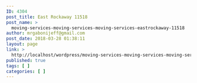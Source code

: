 ```yaml
---
ID: 4304
post_title: East Rockaway 11518
post_name: >
  moving-services-moving-services-moving-services-eastrockaway-11518
author: mrgabonijeff@gmail.com
post_date: 2018-03-28 01:38:11
layout: page
link: >
  http://localhost/wordpress/moving-services-moving-services-moving-services-eastrockaway-11518/
published: true
tags: [ ]
categories: [ ]
---
```

